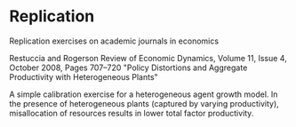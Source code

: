 # Replication
Replication exercises on academic journals in economics

Restuccia and Rogerson 
Review of Economic Dynamics, Volume 11, Issue 4, October 2008, Pages 707–720
"Policy Distortions and Aggregate Productivity with Heterogeneous Plants"

A simple calibration exercise for a heterogeneous agent growth model. In the presence of heterogeneous plants (captured by varying productivity), misallocation of resources results in lower total factor productivity. 
